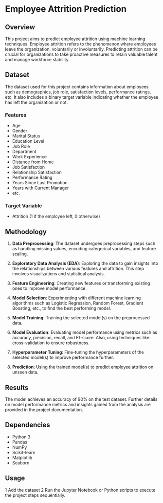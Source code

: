 # Employee Attrition Prediction

## Overview
This project aims to predict employee attrition using machine learning techniques. Employee attrition refers to the phenomenon where employees leave the organization, voluntarily or involuntarily. Predicting attrition can be crucial for organizations to take proactive measures to retain valuable talent and manage workforce stability.

## Dataset
The dataset used for this project contains information about employees such as demographics, job role, satisfaction levels, performance ratings, etc. It also includes a binary target variable indicating whether the employee has left the organization or not.

### Features
- Age
- Gender
- Marital Status
- Education Level
- Job Role
- Department
- Work Experience
- Distance from Home
- Job Satisfaction
- Relationship Satisfaction
- Performance Rating
- Years Since Last Promotion
- Years with Current Manager
- etc.

### Target Variable
- Attrition (1 if the employee left, 0 otherwise)

## Methodology
1. **Data Preprocessing**: The dataset undergoes preprocessing steps such as handling missing values, encoding categorical variables, and feature scaling.
   
2. **Exploratory Data Analysis (EDA)**: Exploring the data to gain insights into the relationships between various features and attrition. This step involves visualizations and statistical analysis.

3. **Feature Engineering**: Creating new features or transforming existing ones to improve model performance.

4. **Model Selection**: Experimenting with different machine learning algorithms such as Logistic Regression, Random Forest, Gradient Boosting, etc., to find the best performing model.

5. **Model Training**: Training the selected model(s) on the preprocessed data.

6. **Model Evaluation**: Evaluating model performance using metrics such as accuracy, precision, recall, and F1-score. Also, using techniques like cross-validation to ensure robustness.

7. **Hyperparameter Tuning**: Fine-tuning the hyperparameters of the selected model(s) to improve performance further.

8. **Prediction**: Using the trained model(s) to predict employee attrition on unseen data.

## Results
The model achieves an accuracy of 90% on the test dataset. Further details on model performance metrics and insights gained from the analysis are provided in the project documentation.

## Dependencies
- Python 3
- Pandas
- NumPy
- Scikit-learn
- Matplotlib
- Seaborn

## Usage
1 Add the dataset
2 Run the Jupyter Notebook or Python scripts to execute the project steps sequentially.

